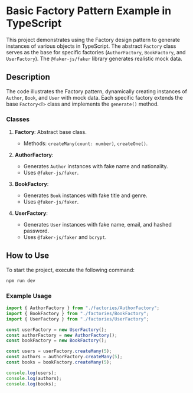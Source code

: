 # Basic Factory Pattern Example in TypeScript

This project demonstrates using the Factory design pattern to generate instances of various objects in TypeScript. The abstract `Factory` class serves as the base for specific factories (`AuthorFactory`, `BookFactory`, and `UserFactory`). The `@faker-js/faker` library generates realistic mock data.

## Description

The code illustrates the Factory pattern, dynamically creating instances of `Author`, `Book`, and `User` with mock data. Each specific factory extends the base `Factory<T>` class and implements the `generate()` method.

### Classes

1. **Factory<T>**: Abstract base class.
   - Methods: `createMany(count: number)`, `createOne()`.
   
2. **AuthorFactory**:
   - Generates `Author` instances with fake name and nationality.
   - Uses `@faker-js/faker`.

3. **BookFactory**:
   - Generates `Book` instances with fake title and genre.
   - Uses `@faker-js/faker`.

4. **UserFactory**:
   - Generates `User` instances with fake name, email, and hashed password.
   - Uses `@faker-js/faker` and `bcrypt`.
  

## How to Use


To start the project, execute the following command:

```sh
npm run dev
```

### Example Usage

```typescript
import { AuthorFactory } from "./factories/AuthorFactory";
import { BookFactory } from "./factories/BookFactory";
import { UserFactory } from "./factories/UserFactory";

const userFactory = new UserFactory();
const authorFactory = new AuthorFactory();
const bookFactory = new BookFactory();

const users = userFactory.createMany(5);
const authors = authorFactory.createMany(5);
const books = bookFactory.createMany(5);

console.log(users);
console.log(authors);
console.log(books);
```